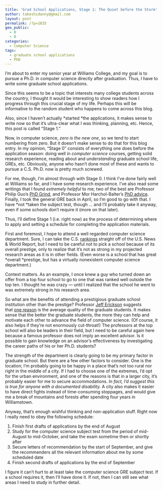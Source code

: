 ```yaml
---
title: 'Grad School Applications, Stage 1: The Quiet before the Storm'
author: takeshidanny@gmail.com
layout: post
permalink: /?p=1035
geo_public:
  - 0
  - 0
categories:
  - Computer Science
tags:
  - graduate school applications
  - PhD
---
```

I&#8217;m about to enter my senior year at Williams College, and my goal is to pursue a Ph.D. in computer science directly after graduation. Thus, I have to write some graduate school applications.

Since this seems to be a topic that interests many college students across the country, I thought it would be interesting to show readers how I progress through this crucial stage of my life. Perhaps this will be informative to the random student who happens to come across this blog.

Also, since I haven&#8217;t actually *started *the applications, it makes sense to write now so that it&#8217;s ultra-clear what I was thinking, planning, etc. Hence, this post is called &#8220;Stage 1.&#8221;

<!--more-->

Now, in computer science, *zero is the new one*, so we tend to start numbering from zero. But it doesn&#8217;t make sense to do that for this blog entry. In my opinion, &#8220;Stage 0&#8243; consists of everything one does before the application season: doing well in *computer science* courses, getting solid research experience, reading about and *understanding* graduate school life, GREs, etc. Obviously, anyone who hasn&#8217;t done most of these and wants to pursue a C.S. Ph.D. now is pretty much screwed.

For me, though, I&#8217;m almost through with Stage 0. I think I&#8217;ve done fairly well at Williams so far, and I have some research experience. I&#8217;ve also read some writings that I found *extremely helpful* to me; two of the best are Professor Philip Guo&#8217;s [PhD Grind][1], and Professor Mor Harchol-Balter&#8217;s [PhD advice][2]. Finally, I took the general GRE back in April, so I&#8217;m good to go with that. I have *not *taken the subject test, though &#8230; and I&#8217;ll probably take it anyway, even if some schools don&#8217;t require it (more on that later).

Thus, I&#8217;ll define Stage 1 (i.e. right now) as the process of determining where to apply and setting a schedule for completing the application materials.

First and foremost, I hope to attend a well regarded computer science department. Sure, I can take the C.S. [rankings][3] straight off of the U.S. News & World Report, but I need to be careful not to pick a school because of its overall prestige, only to realize that it&#8217;s not as strong in my projected research areas as it is in other fields. (Even worse is a school that has great *overall *prestige, but has a virtually nonexistent computer science department.)

Context matters. As an example, I once knew a guy who turned down an offer from a top four school to go to one that was ranked well outside the top ten. I thought he was crazy &#8212; until I realized that the school he went to was extremely strong in his research area.

So what are the benefits of attending a prestigious graduate school institution other than the prestige? Professor [Jeff Erickson][4] suggests that [one reason][5] is the average quality of the graduate students. It makes sense that the better the graduate students, the more they can help and motivate each other to advance the field of computer science. (Of course, it also helps if they&#8217;re not enormously cut-throat!) The professors at the top school will also be leaders in their field, but I need to be careful again here because a famous professor does not imply an excellent advisor. Is it possible to gain knowledge on an advisor&#8217;s effectiveness by investigating the career paths of his or her Ph.D. students?

The strength of the department is clearly going to be my primary factor in graduate school. But there are a few other factors to consider. One is the location; I&#8217;m probably going to be happy in a place that&#8217;s not too rural nor right in the middle of a city. If I had to choose one of the extremes, I&#8217;d opt for the urban environment, and one of the reasons is that in a larger city, it&#8217;s probably easier for me to secure accommodations. *In fact, I&#8217;d suggest this is true for anyone with a documented disability.* A city also makes it easier to have direct fights instead of time-consuming stoppages, and would give me a break of mountains and forests after spending four years in Williamstown.

Anyway, that&#8217;s enough wishful thinking and non-application stuff. Right now I really need to obey the following schedule:

  1. Finish first drafts of applications by the end of August
  2. Study for the computer science subject test from the period of mid-August to mid-October, and take the exam sometime then or shortly after
  3. Secure letters of recommendation by the start of September, and give the recommenders all the relevant information about me by some scheduled date
  4. Finish second drafts of applications by the end of September

I figure it can&#8217;t hurt to at least take the computer science GRE subject test. If a school requires it, then I&#8217;ll have done it. If not, then I can still see what areas I need to study in further detail.

 [1]: http://www.pgbovine.net/PhD-memoir.htm
 [2]: http://www.cs.cmu.edu/~harchol/gradschooltalk.pdf
 [3]: http://grad-schools.usnews.rankingsandreviews.com/best-graduate-schools/top-science-schools/computer-science-rankings
 [4]: http://www.cs.uiuc.edu/~jeffe/
 [5]: http://academia.stackexchange.com/questions/90/university-rank-stature-how-much-does-it-affect-ones-career-post-ph-d/154#154